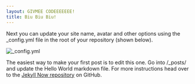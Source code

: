 ```yaml
---
layout: GIVMEE CODEEEEEEE!
title: Biu Biu Biu!
---
```


Next you can update your site name, avatar and other options using the _config.yml file in the root of your repository (shown below).

![_config.yml](/images/config.png)

The easiest way to make your first post is to edit this one. Go into /_posts/ and update the Hello World markdown file. For more instructions head over to the [Jekyll Now repository](https://github.com/susyimes/N-typeview-Recyclerview) on GitHub.
